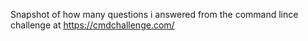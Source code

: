 Snapshot of how many questions i answered from the command lince challenge at https://cmdchallenge.com/
